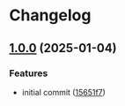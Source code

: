 # Changelog

## [1.0.0](https://github.com/antmelekhin/terraform-gitlab-project/compare/...v1.0.0) (2025-01-04)


### Features

* initial commit ([15651f7](https://github.com/antmelekhin/terraform-gitlab-project/commit/15651f7e52817ab04e3152b0917e162d670e5063))
